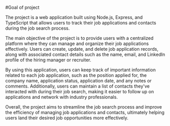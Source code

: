 #Goal of project

The project is a web application built using Node.js, Express, and TypeScript that allows users to track their job applications and contacts during the job search process.

The main objective of the project is to provide users with a centralized platform where they can manage and organize their job applications effectively. Users can create, update, and delete job application records, along with associated contact details such as the name, email, and LinkedIn profile of the hiring manager or recruiter.

By using this application, users can keep track of important information related to each job application, such as the position applied for, the company name, application status, application date, and any notes or comments. Additionally, users can maintain a list of contacts they've interacted with during their job search, making it easier to follow up on applications and network with industry professionals.

Overall, the project aims to streamline the job search process and improve the efficiency of managing job applications and contacts, ultimately helping users land their desired job opportunities more effectively.




